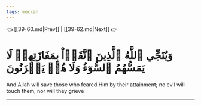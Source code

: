 ```yaml
---
tags: meccan
---
```


👈 [[39-60.md|Prev]] | [[39-62.md|Next]] 👉

# وَيُنَجِّي ٱللَّهُ ٱلَّذِينَ ٱتَّقَوۡاْ بِمَفَازَتِهِمۡ لَا يَمَسُّهُمُ ٱلسُّوٓءُ وَلَا هُمۡ يَحۡزَنُونَ

And Allah will save those who feared Him by their attainment; no evil will touch them, nor will they grieve

---

